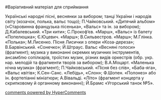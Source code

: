 <div id="hypercomments_widget" class="js-hypercomments-widget invisible"></div>


#Варіативний матеріал для сприймання

Українські народні пісні, веснянки за вибором; танці України і народів світу (козачок, полька, вальс тощо); П.Чайковський. «Дитячий альбом» («Старовинна французька пісенька», «Вальс» та ін. за вибором); Д.Кабалевський. «Три кити»; С.Прокоф’єв. «Марш», «Вальс» із балету «Попелюшка»; Є.Юцевич. «Марш»; В.Сильвестров. «Марш»; М.Глінка. «Полька»; М.Лисенко. Пісня Лисички з опери «Коза-дереза»; В.Барвінський. «Сонечко»; Й.Штраус. Вальс «Весняні голоси» (фрагмент); музика у виконанні окремих музичних інструментів, ансамблю сопілкарів, троїстих музик, різних видів оркестрів (обр. укр. нар. мелодій та фрагменти творів за вибором); В.А.Моцарт. «Маленька нічна музика» (фрагмент); П.Чайковський. «Пісня без слів», «Баба-яга», «Вальс квітів»; К.Сен-Санс. «Лебідь», «Слон»; Ф.Шопен. «Полонез» або ін. фортепіанні мініатюри; А.Вівальді. «Літо» (фрагмент концерта у скрипковому й органному виконанні); Й.Брамс «Угорський танок №5».

<div class="js-hypercomments-container">
    <a href="http://hypercomments.com" class="hc-link" title="comments widget">comments powered by HyperComments</a>
</div>